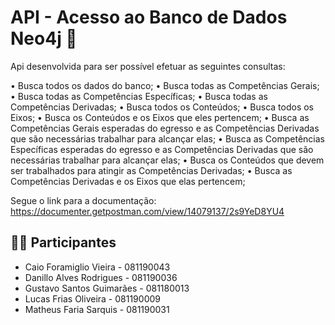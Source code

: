 # API - Acesso ao Banco de Dados Neo4j 📝
Api desenvolvida para ser possível efetuar as seguintes consultas:

• Busca todos os dados do banco;
• Busca todas as Competências Gerais;
• Busca todas as Competências Específicas;
• Busca todas as Competências Derivadas;
• Busca todos os Conteúdos;
• Busca todos os Eixos;
• Busca os Conteúdos e os Eixos que eles pertencem;
• Busca as Competências Gerais esperadas do egresso e as Competências Derivadas que são necessárias trabalhar para alcançar elas;
• Busca as Competências Específicas esperadas do egresso e as Competências Derivadas que são necessárias trabalhar para alcançar elas;
• Busca os Conteúdos que devem ser trabalhados para atingir as Competências Derivadas;
• Busca as Competências Derivadas e os Eixos que elas pertencem;


Segue o link para a documentação: https://documenter.getpostman.com/view/14079137/2s9YeD8YU4

## 👨‍💻 Participantes

- Caio Foramiglio Vieira   - 081190043
- Danillo Alves Rodrigues  - 081190036
- Gustavo Santos Guimarães - 081180013
- Lucas Frias Oliveira     - 081190009
- Matheus Faria Sarquis    - 081190031

